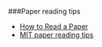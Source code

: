 ###Paper reading tips
- [How to Read a Paper](https://blizzard.cs.uwaterloo.ca/keshav/home/Papers/data/07/paper-reading.pdf)
- [MIT paper reading tips](https://be.mit.edu/sites/default/files/documents/HowToReadAScientificPaper.pdf)
